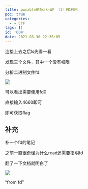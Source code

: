 ```yaml
---
title: pwnable靶场ak-WP （1）FD利用
poc: true
categories:
  - - CTF
tags: []
id: '604'
date: 2021-08-30 22:36:05
---
```


连接上去之后ls先看一看

发现三个文件，其中一个没有权限

分析二进制文件fd

![](https://raw.githubusercontent.com/Valkierja/ALLPIC/main/img/202303181050197.png)

可以看出需要使用fd0

直接输入4660即可

即可获取flag

## 补充

补一个fd的笔记

之前一直很奇怪为什么read还需要指明fd

翻了一下文档就明白了

![](https://raw.githubusercontent.com/Valkierja/ALLPIC/main/img/202303181050137.png)

“from fd”